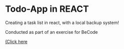 # Todo-App in REACT

Creating a task list in react, with a local backup system!

Conducted as part of an exercise for BeCode

[(Click here](https://todo-app-react-brown-sigma.vercel.app/)
